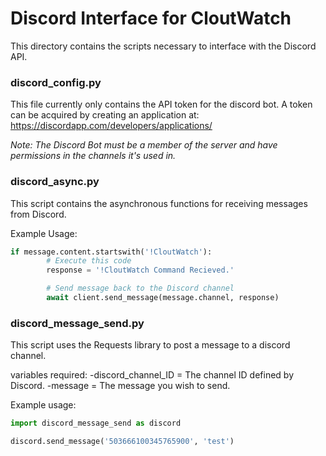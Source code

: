 # Discord Interface for CloutWatch

This directory contains the scripts necessary to interface with the Discord API.

### discord_config.py

This file currently only contains the API token for the discord bot.
A token can be acquired by creating an application at: https://discordapp.com/developers/applications/

*Note: The Discord Bot must be a member of the server and have permissions in the channels it's used in.*

### discord_async.py

This script contains the asynchronous functions for receiving messages from Discord.

Example Usage:
```py
if message.content.startswith('!CloutWatch'):
        # Execute this code
        response = '!CloutWatch Command Recieved.'

        # Send message back to the Discord channel
        await client.send_message(message.channel, response)
```

### discord_message_send.py

This script uses the Requests library to post a message to a discord channel.

variables required:
  -discord_channel_ID = The channel ID defined by Discord.
  -message            = The message you wish to send.

Example usage:
```py
import discord_message_send as discord

discord.send_message('503666100345765900', 'test')
```
